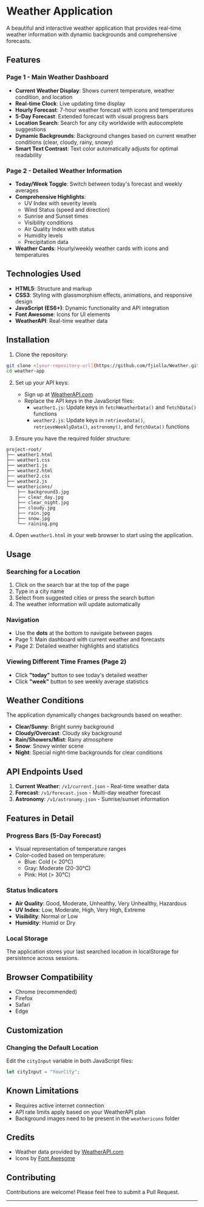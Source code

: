 # Weather Application

A beautiful and interactive weather application that provides real-time weather information with dynamic backgrounds and comprehensive forecasts.

## Features

### Page 1 - Main Weather Dashboard
- **Current Weather Display**: Shows current temperature, weather condition, and location
- **Real-time Clock**: Live updating time display
- **Hourly Forecast**: 7-hour weather forecast with icons and temperatures
- **5-Day Forecast**: Extended forecast with visual progress bars
- **Location Search**: Search for any city worldwide with autocomplete suggestions
- **Dynamic Backgrounds**: Background changes based on current weather conditions (clear, cloudy, rainy, snowy)
- **Smart Text Contrast**: Text color automatically adjusts for optimal readability

### Page 2 - Detailed Weather Information
- **Today/Week Toggle**: Switch between today's forecast and weekly averages
- **Comprehensive Highlights**:
  - UV Index with severity levels
  - Wind Status (speed and direction)
  - Sunrise and Sunset times
  - Visibility conditions
  - Air Quality Index with status
  - Humidity levels
  - Precipitation data
- **Weather Cards**: Hourly/weekly weather cards with icons and temperatures

## Technologies Used

- **HTML5**: Structure and markup
- **CSS3**: Styling with glassmorphism effects, animations, and responsive design
- **JavaScript (ES6+)**: Dynamic functionality and API integration
- **Font Awesome**: Icons for UI elements
- **WeatherAPI**: Real-time weather data

## Installation

1. Clone the repository:
```bash
git clone <[your-repository-url](https://github.com/fjiolla/Weather.git)>
cd weather-app
```

2. Set up your API keys:
   - Sign up at [WeatherAPI.com](https://www.weatherapi.com/)
   - Replace the API keys in the JavaScript files:
     - `weather1.js`: Update keys in `fetchWeatherData()` and `fetchData()` functions
     - `weather2.js`: Update keys in `retrieveData()`, `retrieveWeeklyData()`, `astronomy()`, and `fetchData()` functions

3. Ensure you have the required folder structure:
```
project-root/
├── weather1.html
├── weather1.css
├── weather1.js
├── weather2.html
├── weather2.css
├── weather2.js
└── weathericons/
    ├── background3.jpg
    ├── clear_day.jpg
    ├── clear_night.jpg
    ├── cloudy.jpg
    ├── rain.jpg
    ├── snow.jpg
    └── raining.png
```

4. Open `weather1.html` in your web browser to start using the application.

## Usage

### Searching for a Location
1. Click on the search bar at the top of the page
2. Type in a city name
3. Select from suggested cities or press the search button
4. The weather information will update automatically

### Navigation
- Use the **dots** at the bottom to navigate between pages
- Page 1: Main dashboard with current weather and forecasts
- Page 2: Detailed weather highlights and statistics

### Viewing Different Time Frames (Page 2)
- Click **"today"** button to see today's detailed weather
- Click **"week"** button to see weekly average statistics

## Weather Conditions

The application dynamically changes backgrounds based on weather:
- **Clear/Sunny**: Bright sunny background
- **Cloudy/Overcast**: Cloudy sky background
- **Rain/Showers/Mist**: Rainy atmosphere
- **Snow**: Snowy winter scene
- **Night**: Special night-time backgrounds for clear conditions

## API Endpoints Used

1. **Current Weather**: `/v1/current.json` - Real-time weather data
2. **Forecast**: `/v1/forecast.json` - Multi-day weather forecast
3. **Astronomy**: `/v1/astronomy.json` - Sunrise/sunset information

## Features in Detail

### Progress Bars (5-Day Forecast)
- Visual representation of temperature ranges
- Color-coded based on temperature:
  - Blue: Cold (< 20°C)
  - Gray: Moderate (20-30°C)
  - Pink: Hot (> 30°C)

### Status Indicators
- **Air Quality**: Good, Moderate, Unhealthy, Very Unhealthy, Hazardous
- **UV Index**: Low, Moderate, High, Very High, Extreme
- **Visibility**: Normal or Low
- **Humidity**: Humid or Dry

### Local Storage
The application stores your last searched location in localStorage for persistence across sessions.

## Browser Compatibility

- Chrome (recommended)
- Firefox
- Safari
- Edge

## Customization

### Changing the Default Location
Edit the `cityInput` variable in both JavaScript files:
```javascript
let cityInput = "YourCity";
```


## Known Limitations

- Requires active internet connection
- API rate limits apply based on your WeatherAPI plan
- Background images need to be present in the `weathericons` folder


## Credits

- Weather data provided by [WeatherAPI.com](https://www.weatherapi.com/)
- Icons by [Font Awesome](https://fontawesome.com/)

## Contributing

Contributions are welcome! Please feel free to submit a Pull Request.

---
